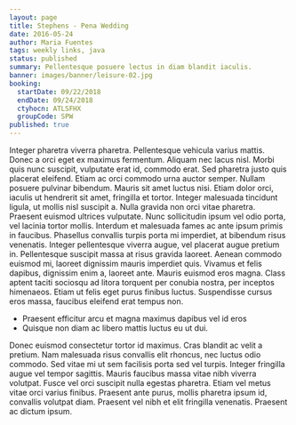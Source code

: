 ```yaml
---
layout: page
title: Stephens - Pena Wedding
date: 2016-05-24
author: Maria Fuentes
tags: weekly links, java
status: published
summary: Pellentesque posuere lectus in diam blandit iaculis.
banner: images/banner/leisure-02.jpg
booking:
  startDate: 09/22/2018
  endDate: 09/24/2018
  ctyhocn: ATLSFHX
  groupCode: SPW
published: true
---
```

Integer pharetra viverra pharetra. Pellentesque vehicula varius mattis. Donec a orci eget ex maximus fermentum. Aliquam nec lacus nisl. Morbi quis nunc suscipit, vulputate erat id, commodo erat. Sed pharetra justo quis placerat eleifend. Etiam ac orci commodo urna auctor semper. Nullam posuere pulvinar bibendum. Mauris sit amet luctus nisi. Etiam dolor orci, iaculis ut hendrerit sit amet, fringilla et tortor. Integer malesuada tincidunt ligula, ut mollis nisl suscipit a.
Nulla gravida non orci vitae pharetra. Praesent euismod ultrices vulputate. Nunc sollicitudin ipsum vel odio porta, vel lacinia tortor mollis. Interdum et malesuada fames ac ante ipsum primis in faucibus. Phasellus convallis turpis porta mi imperdiet, at bibendum risus venenatis. Integer pellentesque viverra augue, vel placerat augue pretium in. Pellentesque suscipit massa at risus gravida laoreet. Aenean commodo euismod mi, laoreet dignissim mauris imperdiet quis. Vivamus et felis dapibus, dignissim enim a, laoreet ante. Mauris euismod eros magna. Class aptent taciti sociosqu ad litora torquent per conubia nostra, per inceptos himenaeos. Etiam ut felis eget purus finibus luctus. Suspendisse cursus eros massa, faucibus eleifend erat tempus non.

* Praesent efficitur arcu et magna maximus dapibus vel id eros
* Quisque non diam ac libero mattis luctus eu ut dui.

Donec euismod consectetur tortor id maximus. Cras blandit ac velit a pretium. Nam malesuada risus convallis elit rhoncus, nec luctus odio commodo. Sed vitae mi ut sem facilisis porta sed vel turpis. Integer fringilla augue vel tempor sagittis. Mauris faucibus massa vitae nibh viverra volutpat. Fusce vel orci suscipit nulla egestas pharetra. Etiam vel metus vitae orci varius finibus. Praesent ante purus, mollis pharetra ipsum id, convallis volutpat diam. Praesent vel nibh et elit fringilla venenatis. Praesent ac dictum ipsum.

